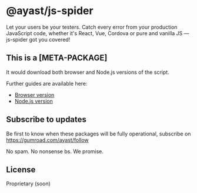 # @ayast/js-spider

Let your users be your testers.
Catch every error from your production JavaScript code, whether it's
React, Vue, Cordova or pure and vanilla JS — js-spider got you covered!

## This is a [META-PACKAGE]

It would download both browser and Node.js versions of the script.

Further guides are available here:

- [Browser version](browser/README.md)
- [Node.js version](nodejs/README.md)

## Subscribe to updates

Be first to know when these packages will be fully operational,
subscribe on https://gumroad.com/ayast/follow

No spam. No nonsense bs. We promise.

## License

Proprietary (soon)
